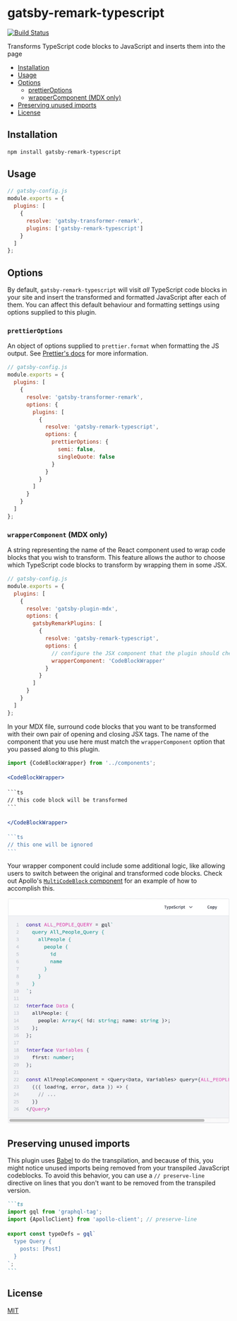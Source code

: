 # gatsby-remark-typescript

[![Build Status](https://github.com/trevorblades/gatsby-remark-typescript/workflows/Node%20CI/badge.svg)](https://github.com/trevorblades/gatsby-remark-typescript/actions)

Transforms TypeScript code blocks to JavaScript and inserts them into the page

- [Installation](#installation)
- [Usage](#usage)
- [Options](#options)
  - [prettierOptions](#prettieroptions)
  - [wrapperComponent (MDX only)](#wrappercomponent-mdx-only)
- [Preserving unused imports](#preserving-unused-imports)
- [License](#license)

## Installation

```bash
npm install gatsby-remark-typescript
```

## Usage

```js
// gatsby-config.js
module.exports = {
  plugins: [
    {
      resolve: 'gatsby-transformer-remark',
      plugins: ['gatsby-remark-typescript']
    }
  ]
};
```

## Options

By default, `gatsby-remark-typescript` will visit *all* TypeScript code blocks in your site and insert the transformed and formatted JavaScript after each of them. You can affect this default behaviour and formatting settings using options supplied to this plugin.

### `prettierOptions`

An object of options supplied to `prettier.format` when formatting the JS output. See [Prettier's docs](https://prettier.io/docs/en/options) for more information.

```js
// gatsby-config.js
module.exports = {
  plugins: [
    {
      resolve: 'gatsby-transformer-remark',
      options: {
        plugins: [
          {
            resolve: 'gatsby-remark-typescript',
            options: {
              prettierOptions: {
                semi: false,
                singleQuote: false
              }
            }
          }
        ]
      }
    }
  ]
};
```

### `wrapperComponent` (MDX only)

A string representing the name of the React component used to wrap code blocks that you wish to transform. This feature allows the author to choose which TypeScript code blocks to transform by wrapping them in some JSX.

```js
// gatsby-config.js
module.exports = {
  plugins: [
    {
      resolve: 'gatsby-plugin-mdx',
      options: {
        gatsbyRemarkPlugins: [
          {
            resolve: 'gatsby-remark-typescript',
            options: {
              // configure the JSX component that the plugin should check for
              wrapperComponent: 'CodeBlockWrapper'
            }
          }
        ]
      }
    }
  ]
};
```

In your MDX file, surround code blocks that you want to be transformed with their own pair of opening and closing JSX tags. The name of the component that you use here must match the `wrapperComponent` option that you passed along to this plugin.

````jsx
import {CodeBlockWrapper} from '../components';

<CodeBlockWrapper>

```ts
// this code block will be transformed
```

</CodeBlockWrapper>

```ts
// this one will be ignored
```
````

Your wrapper component could include some additional logic, like allowing users to switch between the original and transformed code blocks. Check out Apollo's [`MultiCodeBlock` component](https://github.com/apollographql/gatsby-theme-apollo/blob/master/packages/gatsby-theme-apollo-docs/src/components/multi-code-block.js) for an example of how to accomplish this.

![Example wrapper component](./example.gif)

## Preserving unused imports

This plugin uses [Babel](https://babeljs.io) to do the transpilation, and because of this, you might notice unused imports being removed from your transpiled JavaScript codeblocks. To avoid this behavior, you can use a `// preserve-line` directive on lines that you don't want to be removed from the transpiled version.

````md
```ts
import gql from 'graphql-tag';
import {ApolloClient} from 'apollo-client'; // preserve-line

export const typeDefs = gql`
  type Query {
    posts: [Post]
  }
`;
```
````

## License

[MIT](./LICENSE)
